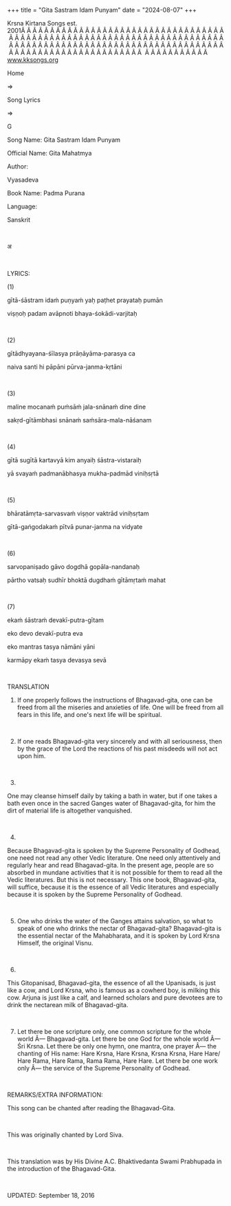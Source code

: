 +++ 
title = "Gita Sastram Idam Punyam"
date = "2024-08-07"
+++

Krsna Kirtana Songs est. 2001Â Â Â Â Â Â Â Â Â Â Â Â Â Â Â Â Â Â Â Â Â Â Â Â Â Â Â Â Â Â Â Â Â Â Â Â Â Â Â Â Â Â Â Â Â Â Â Â Â Â Â Â Â Â Â Â Â Â Â Â Â Â Â Â Â Â Â Â Â Â Â Â Â Â Â Â Â Â Â Â Â Â Â Â Â Â Â Â Â Â Â Â Â Â Â Â Â Â Â Â Â Â Â Â Â Â Â Â Â Â Â Â Â Â Â Â Â Â Â Â Â Â Â Â Â Â Â Â Â Â Â Â  Â Â Â Â Â Â Â Â Â Â Â  
www.kksongs.org








Home
 
⇒
 
Song Lyrics
 
⇒
 
G


Song
Name: Gita Sastram Idam Punyam


Official
Name: Gita Mahatmya


Author:

Vyasadeva


Book
Name: 
Padma
Purana


Language:

Sanskrit


 








अ








 


LYRICS:


(1)


gītā-śāstram
idaḿ puṇyaḿ yaḥ paṭhet prayataḥ pumān 


viṣṇoḥ
padam avāpnoti bhaya-śokādi-varjitaḥ


 


(2)


gītādhyayana-śīlasya
prāṇāyāma-parasya ca 


naiva
santi hi pāpāni pūrva-janma-kṛtāni 


 


(3)


maline
mocanaḿ puḿsāḿ jala-snānaḿ dine dine 


sakṛd-gītāmbhasi
snānaḿ saḿsāra-mala-nāśanam 


 


(4)


gītā
sugītā kartavyā kim anyaiḥ
śāstra-vistaraiḥ 


yā
svayaḿ padmanābhasya mukha-padmād viniḥsṛtā 


 


(5)


bhāratāmṛta-sarvasvaḿ
viṣṇor vaktrād viniḥsṛtam 


gītā-gańgodakaḿ
pītvā punar-janma na vidyate 


 


(6)


sarvopaniṣado
gāvo dogdhā gopāla-nandanaḥ 


pārtho
vatsaḥ sudhīr bhoktā dugdhaḿ
gītāmṛtaḿ mahat


 


(7)


ekaḿ
śāstraḿ devakī-putra-gītam


eko
devo devakī-putra eva 


eko
mantras tasya nāmāni yāni


karmāpy
ekaḿ tasya devasya sevā


 


TRANSLATION


1) If
one properly follows the instructions of Bhagavad-gita, one can be freed from
all the miseries and anxieties of life. One will be freed from all fears in
this life, and one's next life will be spiritual.


 


2) If
one reads Bhagavad-gita very sincerely and with all seriousness, then by the
grace of the Lord the reactions of his past misdeeds will not act upon him.


 


3)
 
One may cleanse himself daily by taking a bath in
water, but if one takes a bath even once in the sacred Ganges water of
Bhagavad-gita, for him the dirt of material life is altogether vanquished.


 


4)
Because Bhagavad-gita is spoken by the Supreme Personality of Godhead, one need
not read any other Vedic literature. One need only attentively and regularly
hear and read Bhagavad-gita. In the present age, people are so absorbed in
mundane activities that it is not possible for them to read all the Vedic
literatures. But this is not necessary. This one book, Bhagavad-gita, will
suffice, because it is the essence of all Vedic literatures and especially
because it is spoken by the Supreme Personality of Godhead.


 


5) One
who drinks the water of the Ganges attains salvation, so what to speak of one
who drinks the nectar of Bhagavad-gita? Bhagavad-gita is the essential nectar
of the Mahabharata, and it is spoken by Lord Krsna Himself, the original Visnu.


 


6)
This Gitopanisad, Bhagavad-gita, the essence of all the Upanisads, is just like
a cow, and Lord Krsna, who is famous as a cowherd boy, is milking this cow.
Arjuna is just like a calf, and learned scholars and pure devotees are to drink
the nectarean milk of Bhagavad-gita.


 


7) Let
there be one scripture only, one common scripture for the whole world Â—
Bhagavad-gita. Let there be one God for the whole world Â— Śri Krsna. Let
there be only one hymn, one mantra, one prayer Â— the chanting of His name: Hare
Krsna, Hare Krsna, Krsna Krsna, Hare Hare/ Hare Rama, Hare Rama, Rama Rama,
Hare Hare. Let there be one work only Â— the service of the Supreme Personality
of Godhead.


 


REMARKS/EXTRA
INFORMATION:


This
song can be chanted after reading the Bhagavad-Gita.


 


This
was originally chanted by Lord Siva.


 


This
translation was by His Divine A.C. Bhaktivedanta Swami Prabhupada in the
introduction of the Bhagavad-Gita.


 


UPDATED:
 September 18, 2016